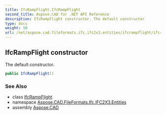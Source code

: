 ```yaml
---
title: IfcRampFlight.IfcRampFlight
second_title: Aspose.CAD for .NET API Reference
description: IfcRampFlight constructor. The default constructor
type: docs
weight: 10
url: /net/aspose.cad.fileformats.ifc.ifc2x3.entities/ifcrampflight/ifcrampflight/
---
```

## IfcRampFlight constructor

The default constructor.

```csharp
public IfcRampFlight()
```

### See Also

* class [IfcRampFlight](../)
* namespace [Aspose.CAD.FileFormats.Ifc.IFC2X3.Entities](../../ifcrampflight/)
* assembly [Aspose.CAD](../../../)


